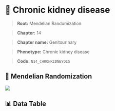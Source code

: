 # 🧪 Chronic kidney disease

> **Root:** Mendelian Randomization

> **Chapter:** 14  

> **Chapter name:** Genitourinary

> **Phenotype:** Chronic kidney disease  

> **Code:** `N14_CHRONKIDNEYDIS`

## 🧬 Mendelian Randomization  

<img src="/MR/Figures/Forward/N14_CHRONKIDNEYDIS.png"/>

## 📊 Data Table

<CsvTableMRF src="/MR/Data/Forward/N14_CHRONKIDNEYDIS.csv"/>
